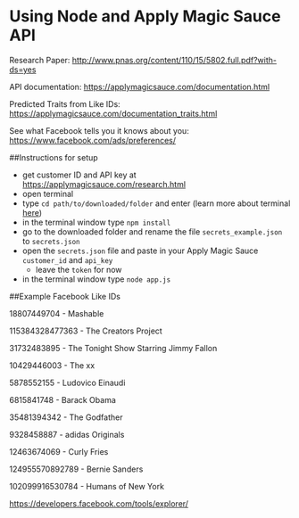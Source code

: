# Using Node and Apply Magic Sauce API

Research Paper: http://www.pnas.org/content/110/15/5802.full.pdf?with-ds=yes

API documentation: https://applymagicsauce.com/documentation.html

Predicted Traits from Like IDs: https://applymagicsauce.com/documentation_traits.html

See what Facebook tells you it knows about you: https://www.facebook.com/ads/preferences/


##Instructions for setup

- get customer ID and API key at https://applymagicsauce.com/research.html
- open terminal
- type ```cd path/to/downloaded/folder``` and enter (learn more about terminal [here](http://mac.appstorm.net/how-to/utilities-how-to/how-to-use-terminal-the-basics/))
- in the terminal window type ```npm install```
- go to the downloaded folder and rename the file ```secrets_example.json``` to ```secrets.json```
- open the ```secrets.json``` file and paste in your Apply Magic Sauce ```customer_id``` and ```api_key```
    - leave the ```token``` for now
- in the terminal window type ```node app.js```

##Example Facebook Like IDs

18807449704 - Mashable

115384328477363 - The Creators Project

31732483895 - The Tonight Show Starring Jimmy Fallon

10429446003 - The xx

5878552155 - Ludovico Einaudi

6815841748 - Barack Obama

35481394342 - The Godfather

9328458887 - adidas Originals

12463674069 - Curly Fries

124955570892789 - Bernie Sanders

102099916530784 - Humans of New York

https://developers.facebook.com/tools/explorer/

